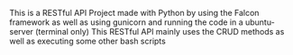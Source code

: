 This is a RESTful API Project made with Python by using the Falcon framework as well as using gunicorn and running the code in a ubuntu-server (terminal only)
This RESTful API mainly uses the CRUD methods as well as executing some other bash scripts 
